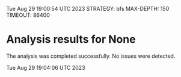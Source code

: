 Tue Aug 29 19:00:54 UTC 2023
STRATEGY: bfs
MAX-DEPTH: 150
TIMEOUT: 86400
# Analysis results for None
The analysis was completed successfully. No issues were detected.

Tue Aug 29 19:04:06 UTC 2023
